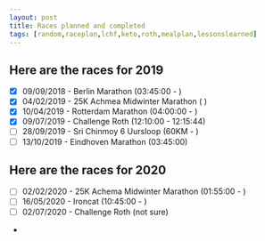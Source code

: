 ```yaml
---
layout: post
title: Races planned and completed
tags: [random,raceplan,lchf,keto,roth,mealplan,lessonslearned]
---
```


## Here are the races for 2019

- [x] 09/09/2018 - Berlin Marathon (03:45:00 - )
- [x] 04/02/2019 - 25K Achmea Midwinter Marathon ( )
- [x] 10/04/2019 - Rotterdam Marathon (04:00:00 -  ) 
- [x] 09/07/2019 - Challenge Roth (12:10:00  - 12:15:44)
- [ ] 28/09/2019 - Sri Chinmoy 6 Uursloop (60KM - )
- [ ] 13/10/2019 - Eindhoven Marathon (03:45:00)

## Here are the races for 2020
- [ ] 02/02/2020 - 25K Achema Midwinter Marathon (01:55:00 - )
- [ ] 16/05/2020 - Ironcat (10:45:00 - )
- [ ] 02/07/2020 - Challenge Roth (not sure)
- 

